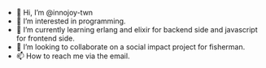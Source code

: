 - 👋 Hi, I’m @innojoy-twn
- 👀 I’m interested in programming.
- 🌱 I’m currently learning erlang and elixir for backend side and javascript for frontend side.
- 💞️ I’m looking to collaborate on a social impact project for fisherman.
- 📫 How to reach me via the email.

<!---
innojoy-twn/innojoy-twn is a ✨ special ✨ repository because its `README.md` (this file) appears on your GitHub profile.
You can click the Preview link to take a look at your changes.
--->
